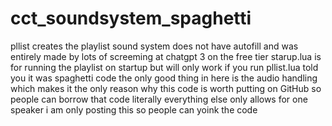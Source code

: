 # cct_soundsystem_spaghetti
pllist creates the playlist
sound system does not have autofill and was entirely made by lots of screeming at chatgpt 3 on the free tier
starup.lua is for running the playlist on startup but will only work if you run pllist.lua
told you it was spaghetti code the only good thing in here is the audio handling which makes it the only reason why this code is worth putting on GitHub so people can borrow that code 
literally everything else only allows for one speaker i am only posting this so people can yoink the code
